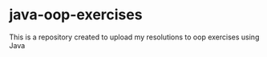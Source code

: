 # java-oop-exercises
This is a repository created to upload my resolutions to oop exercises using Java

